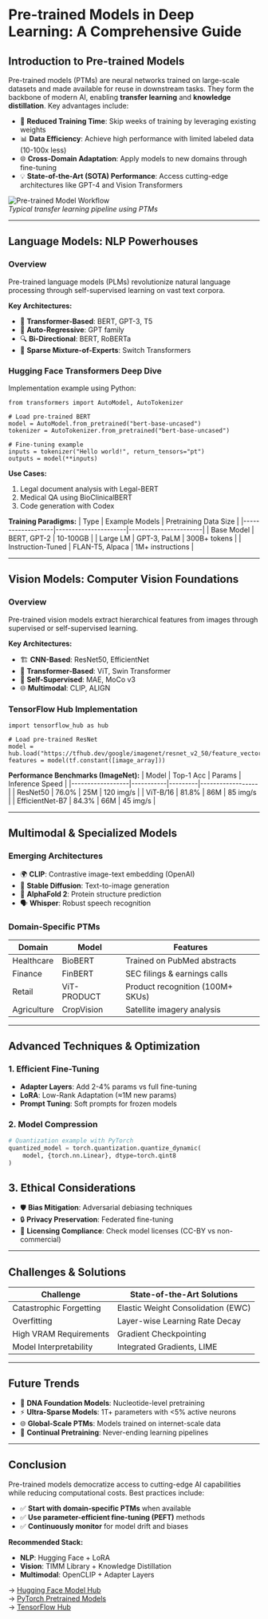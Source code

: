 # Pre-trained Models in Deep Learning: A Comprehensive Guide

## Introduction to Pre-trained Models
Pre-trained models (PTMs) are neural networks trained on large-scale datasets and made available for reuse in downstream tasks. They form the backbone of modern AI, enabling **transfer learning** and **knowledge distillation**. Key advantages include:

- 🚀 **Reduced Training Time**: Skip weeks of training by leveraging existing weights
- 📊 **Data Efficiency**: Achieve high performance with limited labeled data (10-100x less)
- 🌐 **Cross-Domain Adaptation**: Apply models to new domains through fine-tuning
- 💡 **State-of-the-Art (SOTA) Performance**: Access cutting-edge architectures like GPT-4 and Vision Transformers

![Pre-trained Model Workflow](https://example.com/pretrained-flow.png)  
*Typical transfer learning pipeline using PTMs*

---

## Language Models: NLP Powerhouses

### Overview
Pre-trained language models (PLMs) revolutionize natural language processing through self-supervised learning on vast text corpora.

**Key Architectures:**
- 🧠 **Transformer-Based**: BERT, GPT-3, T5
- 🔄 **Auto-Regressive**: GPT family
- 🔍 **Bi-Directional**: BERT, RoBERTa
- 🧩 **Sparse Mixture-of-Experts**: Switch Transformers

### Hugging Face Transformers Deep Dive
Implementation example using Python:

    from transformers import AutoModel, AutoTokenizer

    # Load pre-trained BERT
    model = AutoModel.from_pretrained("bert-base-uncased")
    tokenizer = AutoTokenizer.from_pretrained("bert-base-uncased")

    # Fine-tuning example
    inputs = tokenizer("Hello world!", return_tensors="pt")
    outputs = model(**inputs)

**Use Cases:**
1. Legal document analysis with Legal-BERT
2. Medical QA using BioClinicalBERT
3. Code generation with Codex

**Training Paradigms:**
| Type              | Example Models       | Pretraining Data Size |
|-------------------|----------------------|-----------------------|
| Base Model        | BERT, GPT-2          | 10-100GB              |
| Large LM          | GPT-3, PaLM          | 300B+ tokens          |
| Instruction-Tuned | FLAN-T5, Alpaca      | 1M+ instructions      |

---

## Vision Models: Computer Vision Foundations

### Overview
Pre-trained vision models extract hierarchical features from images through supervised or self-supervised learning.

**Key Architectures:**
- 🏗️ **CNN-Based**: ResNet50, EfficientNet
- 🔀 **Transformer-Based**: ViT, Swin Transformer
- 🤖 **Self-Supervised**: MAE, MoCo v3
- 🌐 **Multimodal**: CLIP, ALIGN

### TensorFlow Hub Implementation

    import tensorflow_hub as hub

    # Load pre-trained ResNet
    model = hub.load("https://tfhub.dev/google/imagenet/resnet_v2_50/feature_vector/5")
    features = model(tf.constant([image_array]))

**Performance Benchmarks (ImageNet):**
| Model            | Top-1 Acc | Params  | Inference Speed |
|------------------|-----------|---------|------------------|
| ResNet50         | 76.0%     | 25M     | 120 img/s        |
| ViT-B/16         | 81.8%     | 86M     | 85 img/s         |
| EfficientNet-B7  | 84.3%     | 66M     | 45 img/s         |

---

## Multimodal & Specialized Models

### Emerging Architectures
- 🌍 **CLIP**: Contrastive image-text embedding (OpenAI)
- 🎨 **Stable Diffusion**: Text-to-image generation
- 🔬 **AlphaFold 2**: Protein structure prediction
- 🗣️ **Whisper**: Robust speech recognition

### Domain-Specific PTMs
| Domain           | Model               | Features                              |
|------------------|---------------------|---------------------------------------|
| Healthcare       | BioBERT             | Trained on PubMed abstracts           |
| Finance          | FinBERT             | SEC filings & earnings calls          |
| Retail           | ViT-PRODUCT         | Product recognition (100M+ SKUs)      |
| Agriculture      | CropVision          | Satellite imagery analysis            |

---

## Advanced Techniques & Optimization

### 1. Efficient Fine-Tuning
- **Adapter Layers**: Add 2-4% params vs full fine-tuning
- **LoRA**: Low-Rank Adaptation (≈1M new params)
- **Prompt Tuning**: Soft prompts for frozen models

### 2. Model Compression
```python
# Quantization example with PyTorch
quantized_model = torch.quantization.quantize_dynamic(
    model, {torch.nn.Linear}, dtype=torch.qint8
)
```

## 3. Ethical Considerations
- 🛡️ **Bias Mitigation**: Adversarial debiasing techniques  
- 🔒 **Privacy Preservation**: Federated fine-tuning  
- 📜 **Licensing Compliance**: Check model licenses (CC-BY vs non-commercial)  

---

## Challenges & Solutions

| Challenge                | State-of-the-Art Solutions          |
|--------------------------|-------------------------------------|
| Catastrophic Forgetting  | Elastic Weight Consolidation (EWC)  |
| Overfitting              | Layer-wise Learning Rate Decay      |
| High VRAM Requirements   | Gradient Checkpointing              |
| Model Interpretability   | Integrated Gradients, LIME          |

---

## Future Trends
- 🧬 **DNA Foundation Models**: Nucleotide-level pretraining  
- ⚡ **Ultra-Sparse Models**: 1T+ parameters with <5% active neurons  
- 🌐 **Global-Scale PTMs**: Models trained on internet-scale data  
- 🔄 **Continual Pretraining**: Never-ending learning pipelines  

---

## Conclusion
Pre-trained models democratize access to cutting-edge AI capabilities while reducing computational costs. Best practices include:

- ✅ **Start with domain-specific PTMs** when available  
- ✅ **Use parameter-efficient fine-tuning (PEFT)** methods  
- ✅ **Continuously monitor** for model drift and biases  

**Recommended Stack:**  
- **NLP**: Hugging Face + LoRA  
- **Vision**: TIMM Library + Knowledge Distillation  
- **Multimodal**: OpenCLIP + Adapter Layers  

→ [Hugging Face Model Hub](https://huggingface.co/models)  
→ [PyTorch Pretrained Models](https://pytorch.org/vision/stable/models.html)  
→ [TensorFlow Hub](https://tfhub.dev/)
